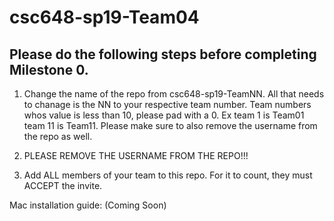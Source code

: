 # csc648-sp19-Team04

## Please do the following steps before completing Milestone 0.
1. Change the name of the repo from csc648-sp19-TeamNN. All that needs to chanage is the NN to your respective team number. Team numbers whos value is less than 10, please pad with a 0. Ex team 1 is Team01 team 11 is Team11. Please make sure to also remove the username from the repo as well.

1. PLEASE REMOVE THE USERNAME FROM THE REPO!!!

2. Add ALL members of your team to this repo. For it to count, they must ACCEPT the invite.


Mac installation guide:
(Coming Soon)